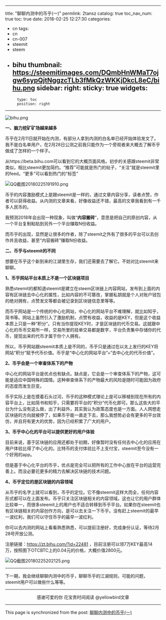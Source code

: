
---
title: "聊聊内测中的币乎(一)"
permlink: 2tansz
catalog: true
toc_nav_num: true
toc: true
date: 2018-02-25 12:27:30
categories:
- cn
tags:
- cn
- cn-007
- steemit
- steem
- bihu
thumbnail: https://steemitimages.com/DQmbHnWMaT7ojgw6sypQjtNggzcTLb3fMkQzWKKjDkcL8eC/bihu.png
sidebar:
    right:
        sticky: true
widgets:
    -
        type: toc
        position: right
---


![bihu.png](https://steemitimages.com/DQmbHnWMaT7ojgw6sypQjtNggzcTLb3fMkQzWKKjDkcL8eC/bihu.png)

**一、脑力挖矿矿场越来越多**

币乎在2月11日就开始在内测，有部分人拿到内测的白名单已经开始体验发文了。我不是白名单用户，在2月28日公测之前我只能作为一个旁观者来大概去了解币乎做成了怎样的一个样子。

从https://beta.bihu.com可以看到它的大概页面风格。初步的关感跟steemit非常类似，相比steemit更加简约。“推荐”可能就是热门的帖子，“关注”就是steemit里的feed。“更多”可以看到热门的“标签”

![QQ截图20180225191910.png](https://steemitimages.com/DQme6p4AFSFjLMe6z7TrJJrSWcA5FqBmJkqBqDYzoTD87Gk/QQ%E6%88%AA%E5%9B%BE20180225191910.png)

币乎的内容激励模式上是跟steemit是一样的，通过文章内容分享，读者点赞，作者可以获得收益。从内测的文章来看，好像收益还不错，最高的文章我看到有一千多人民币的。

我预测2018年会出现一种现象，叫做“**内容搬砖**”，意思是把自己的原创内容，从一个平台复制粘贴到另外一个平台赚取N份收益。

而币乎的出现，显然是让很多的作者，除了steemit之外有了很多的平台可以去创作并且收益，甚至“内容搬砖”赚取N份收益。

**二、币乎与steemit的不同**

想要在币乎这个新到来的江湖里生存，我们还需要去了解它。不妨对比steemit来聊聊。

**1、币乎网站平台本质上不是一个区块链项目**

熟悉steemit的都知道steemit是建立在steem区块链上内容网站，发布到上面的内容有区块链去中心化的属性，比如内容的不可篡改，掌握私钥就是个人对账户钱包的绝对拥有，点赞发文等都会被记录到区块链信息里等等。

而币乎网站是一个传统的中心化网站，中心化的网站平台不难理解，就比如知乎，简书等。网站上虽然引入了激励机制，点赞有收益，收益的是KEY，但是这个收益本质上只是一种“积分”。只有当你提现KEY时，才是区块链的代币交易。这就跟中心化的币币交易所一样，交易所里的挂单交易都是数字，平台负责集中存储你的代币，提现出来的代币才属于你个人拥有。

所以，币乎网站跟steemit本质上是不同的，币乎只是通过在以太上发行的KEY将网站“积分”赋予代币价值。币乎是“中心化的网站平台”+“去中心化的代币价值”。

**2、币乎会是一个审查体系下的产物**

中心化的网站平台是优点也有缺点。缺点是，它会是一个审查体系下的产物，这可能是适应中国特殊的国情。这种审查体系下的产物最大的风险是随时可能因为政府的态度而发生巨变。

币乎实际上是在摸着石头过河，币乎的这种模式理论上是可以移植到现在所有的内容平台上，比如简书和知乎，只需要将平台的“积分”代币化即可。那么这些大的平台为什么没有这么做，出了利益外，其实我认为政策态度也是一方面。人人网想走区块链的方向就被停了，如果币乎能一直走下去，那么我想势必会有更多的平台效仿，并且将有更大的优势，因为已经积累了广大的用户。

**3、币乎中心化的平台可以提供更好的用户体验**

目前来说，基于区块链的应用还都处于初期，好像暂时没有任何去中心化的应用在用户体验比得了中心化的。比特币的支付体验比不上支付宝，steemit至今没有一个好用的app。

但是基于中心化平台的币乎，优点是完全可以把所有的工作中心放在平台的运营完善上。而没必要花更多的精力去解决区块链的技术问题。

**4、币乎定位的是区块链的内容领域**

从币乎的名字上就可以看到，币乎的定位。它不像steemit这样大而全，任何内容形式都可以在上面发布。币乎只关注区块链相关的内容领域。这也让它的用户群体比较单一，而很多steemit上的用户也不适合转移到币乎平台。如果你在steemit也有区块链相关的内容创作方向，是可以去关注一下币乎。没有赶上steemit的最早一波红利，我们可以守住币乎的最早一波红利。

你可以去内测的网站上看看熟悉熟悉，可以提前注册好，完成身份认证，等待2月28号开放公测。

注册链接：https://zt.bihu.com/?id=22481 ，目前注册可以领7万KEY最高14万，按照图下OTCBTC上的0.04元的价格，大概价值2800元。

![QQ截图20180225202125.png](https://steemitimages.com/DQmURFWvq2vzzMerDELuL5etj18DwBSjdGVtgx7DxxksYkS/QQ%E6%88%AA%E5%9B%BE20180225202125.png)

---

下一期，我会继续聊聊内测中的币乎，聊聊币乎的江湖规则，可能的问题，steemit用户可以做些什么等等。

---

<center>感谢可爱的你
花宝贵时间阅读 @yellowbird文章</center>

- - -

This page is synchronized from the post: [聊聊内测中的币乎(一)](https://steemit.com/@yellowbird/2tansz)
